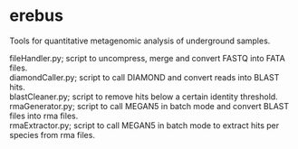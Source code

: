 # erebus
Tools for quantitative metagenomic analysis of underground samples.  
    
fileHandler.py; script to uncompress, merge and convert FASTQ into FATA files.  
diamondCaller.py; script to call DIAMOND and convert reads into BLAST hits.  
blastCleaner.py; script to remove hits below a certain identity threshold.  
rmaGenerator.py; script to call MEGAN5 in batch mode and convert BLAST files into rma files.  
rmaExtractor.py; script to call MEGAN5 in batch mode to extract hits per species from rma files.  
